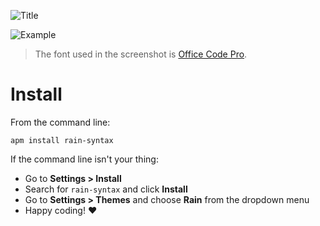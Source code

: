 
![Title](https://raw.githubusercontent.com/nkpfstr/rain-syntax/master/art/title.png)

![Example](https://raw.githubusercontent.com/nkpfstr/rain-syntax/master/art/example.png)

> The font used in the screenshot is [Office Code Pro](https://github.com/nathco/Office-Code-Pro).

# Install

From the command line:

`apm install rain-syntax`

If the command line isn't your thing:

- Go to **Settings > Install**
- Search for `rain-syntax` and click **Install**
- Go to **Settings > Themes** and choose **Rain** from the dropdown menu
- Happy coding! :heart:
